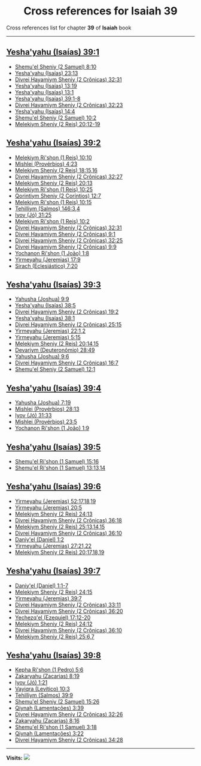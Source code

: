 <div align="center">

# Cross references for **Isaiah 39**
</div>

Cross references list for chapter **39** of **Isaiah** book

---

<h2 id="1"><a href="https://bible.ozzuu.com/pt_yah/Isa/39#1" target="_blank">Yesha'yahu (Isaías) 39:1</a></h2>

- [Shemu'el Sheniy (2 Samuel) 8:10](https://bible.ozzuu.com/pt_yah/2Sm/8#10)
- [Yesha'yahu (Isaías) 23:13](https://bible.ozzuu.com/pt_yah/Isa/23#13)
- [Divrei Hayamiym Sheniy (2 Crônicas) 32:31](https://bible.ozzuu.com/pt_yah/2Ch/32#31)
- [Yesha'yahu (Isaías) 13:19](https://bible.ozzuu.com/pt_yah/Isa/13#19)
- [Yesha'yahu (Isaías) 13:1](https://bible.ozzuu.com/pt_yah/Isa/13#1)
- [Yesha'yahu (Isaías) 39:1-8](https://bible.ozzuu.com/pt_yah/Isa/39#1)
- [Divrei Hayamiym Sheniy (2 Crônicas) 32:23](https://bible.ozzuu.com/pt_yah/2Ch/32#23)
- [Yesha'yahu (Isaías) 14:4](https://bible.ozzuu.com/pt_yah/Isa/14#4)
- [Shemu'el Sheniy (2 Samuel) 10:2](https://bible.ozzuu.com/pt_yah/2Sm/10#2)
- [Melekiym Sheniy (2 Reis) 20:12-19](https://bible.ozzuu.com/pt_yah/2Ki/20#12)
<h2 id="2"><a href="https://bible.ozzuu.com/pt_yah/Isa/39#2" target="_blank">Yesha'yahu (Isaías) 39:2</a></h2>

- [Melekiym Ri'shon (1 Reis) 10:10](https://bible.ozzuu.com/pt_yah/1Ki/10#10)
- [Mishlei (Provérbios) 4:23](https://bible.ozzuu.com/pt_yah/Pro/4#23)
- [Melekiym Sheniy (2 Reis) 18:15,16](https://bible.ozzuu.com/pt_yah/2Ki/18#15)
- [Divrei Hayamiym Sheniy (2 Crônicas) 32:27](https://bible.ozzuu.com/pt_yah/2Ch/32#27)
- [Melekiym Sheniy (2 Reis) 20:13](https://bible.ozzuu.com/pt_yah/2Ki/20#13)
- [Melekiym Ri'shon (1 Reis) 10:25](https://bible.ozzuu.com/pt_yah/1Ki/10#25)
- [Qorintiym Sheniy (2 Coríntios) 12:7](https://bible.ozzuu.com/pt_yah/2Co/12#7)
- [Melekiym Ri'shon (1 Reis) 10:15](https://bible.ozzuu.com/pt_yah/1Ki/10#15)
- [Tehilliym (Salmos) 146:3,4](https://bible.ozzuu.com/pt_yah/Psa/146#3)
- [Iyov (Jó) 31:25](https://bible.ozzuu.com/pt_yah/Job/31#25)
- [Melekiym Ri'shon (1 Reis) 10:2](https://bible.ozzuu.com/pt_yah/1Ki/10#2)
- [Divrei Hayamiym Sheniy (2 Crônicas) 32:31](https://bible.ozzuu.com/pt_yah/2Ch/32#31)
- [Divrei Hayamiym Sheniy (2 Crônicas) 9:1](https://bible.ozzuu.com/pt_yah/2Ch/9#1)
- [Divrei Hayamiym Sheniy (2 Crônicas) 32:25](https://bible.ozzuu.com/pt_yah/2Ch/32#25)
- [Divrei Hayamiym Sheniy (2 Crônicas) 9:9](https://bible.ozzuu.com/pt_yah/2Ch/9#9)
- [Yochanon Ri'shon (1 João) 1:8](https://bible.ozzuu.com/pt_yah/1Jo/1#8)
- [Yirmeyahu (Jeremias) 17:9](https://bible.ozzuu.com/pt_yah/Jer/17#9)
- [Sirach (Eclesiástico) 7:20](https://bible.ozzuu.com/pt_yah/Sir/7#20)
<h2 id="3"><a href="https://bible.ozzuu.com/pt_yah/Isa/39#3" target="_blank">Yesha'yahu (Isaías) 39:3</a></h2>

- [Yahusha (Joshua) 9:9](https://bible.ozzuu.com/pt_yah/Jos/9#9)
- [Yesha'yahu (Isaías) 38:5](https://bible.ozzuu.com/pt_yah/Isa/38#5)
- [Divrei Hayamiym Sheniy (2 Crônicas) 19:2](https://bible.ozzuu.com/pt_yah/2Ch/19#2)
- [Yesha'yahu (Isaías) 38:1](https://bible.ozzuu.com/pt_yah/Isa/38#1)
- [Divrei Hayamiym Sheniy (2 Crônicas) 25:15](https://bible.ozzuu.com/pt_yah/2Ch/25#15)
- [Yirmeyahu (Jeremias) 22:1,2](https://bible.ozzuu.com/pt_yah/Jer/22#1)
- [Yirmeyahu (Jeremias) 5:15](https://bible.ozzuu.com/pt_yah/Jer/5#15)
- [Melekiym Sheniy (2 Reis) 20:14,15](https://bible.ozzuu.com/pt_yah/2Ki/20#14)
- [Devariym (Deuteronômio) 28:49](https://bible.ozzuu.com/pt_yah/Deu/28#49)
- [Yahusha (Joshua) 9:6](https://bible.ozzuu.com/pt_yah/Jos/9#6)
- [Divrei Hayamiym Sheniy (2 Crônicas) 16:7](https://bible.ozzuu.com/pt_yah/2Ch/16#7)
- [Shemu'el Sheniy (2 Samuel) 12:1](https://bible.ozzuu.com/pt_yah/2Sm/12#1)
<h2 id="4"><a href="https://bible.ozzuu.com/pt_yah/Isa/39#4" target="_blank">Yesha'yahu (Isaías) 39:4</a></h2>

- [Yahusha (Joshua) 7:19](https://bible.ozzuu.com/pt_yah/Jos/7#19)
- [Mishlei (Provérbios) 28:13](https://bible.ozzuu.com/pt_yah/Pro/28#13)
- [Iyov (Jó) 31:33](https://bible.ozzuu.com/pt_yah/Job/31#33)
- [Mishlei (Provérbios) 23:5](https://bible.ozzuu.com/pt_yah/Pro/23#5)
- [Yochanon Ri'shon (1 João) 1:9](https://bible.ozzuu.com/pt_yah/1Jo/1#9)
<h2 id="5"><a href="https://bible.ozzuu.com/pt_yah/Isa/39#5" target="_blank">Yesha'yahu (Isaías) 39:5</a></h2>

- [Shemu'el Ri'shon (1 Samuel) 15:16](https://bible.ozzuu.com/pt_yah/1Sm/15#16)
- [Shemu'el Ri'shon (1 Samuel) 13:13,14](https://bible.ozzuu.com/pt_yah/1Sm/13#13)
<h2 id="6"><a href="https://bible.ozzuu.com/pt_yah/Isa/39#6" target="_blank">Yesha'yahu (Isaías) 39:6</a></h2>

- [Yirmeyahu (Jeremias) 52:17,18,19](https://bible.ozzuu.com/pt_yah/Jer/52#17)
- [Yirmeyahu (Jeremias) 20:5](https://bible.ozzuu.com/pt_yah/Jer/20#5)
- [Melekiym Sheniy (2 Reis) 24:13](https://bible.ozzuu.com/pt_yah/2Ki/24#13)
- [Divrei Hayamiym Sheniy (2 Crônicas) 36:18](https://bible.ozzuu.com/pt_yah/2Ch/36#18)
- [Melekiym Sheniy (2 Reis) 25:13,14,15](https://bible.ozzuu.com/pt_yah/2Ki/25#13)
- [Divrei Hayamiym Sheniy (2 Crônicas) 36:10](https://bible.ozzuu.com/pt_yah/2Ch/36#10)
- [Daniy'el (Daniel) 1:2](https://bible.ozzuu.com/pt_yah/Dan/1#2)
- [Yirmeyahu (Jeremias) 27:21,22](https://bible.ozzuu.com/pt_yah/Jer/27#21)
- [Melekiym Sheniy (2 Reis) 20:17,18,19](https://bible.ozzuu.com/pt_yah/2Ki/20#17)
<h2 id="7"><a href="https://bible.ozzuu.com/pt_yah/Isa/39#7" target="_blank">Yesha'yahu (Isaías) 39:7</a></h2>

- [Daniy'el (Daniel) 1:1-7](https://bible.ozzuu.com/pt_yah/Dan/1#1)
- [Melekiym Sheniy (2 Reis) 24:15](https://bible.ozzuu.com/pt_yah/2Ki/24#15)
- [Yirmeyahu (Jeremias) 39:7](https://bible.ozzuu.com/pt_yah/Jer/39#7)
- [Divrei Hayamiym Sheniy (2 Crônicas) 33:11](https://bible.ozzuu.com/pt_yah/2Ch/33#11)
- [Divrei Hayamiym Sheniy (2 Crônicas) 36:20](https://bible.ozzuu.com/pt_yah/2Ch/36#20)
- [Yechezq'el (Ezequiel) 17:12-20](https://bible.ozzuu.com/pt_yah/Eze/17#12)
- [Melekiym Sheniy (2 Reis) 24:12](https://bible.ozzuu.com/pt_yah/2Ki/24#12)
- [Divrei Hayamiym Sheniy (2 Crônicas) 36:10](https://bible.ozzuu.com/pt_yah/2Ch/36#10)
- [Melekiym Sheniy (2 Reis) 25:6,7](https://bible.ozzuu.com/pt_yah/2Ki/25#6)
<h2 id="8"><a href="https://bible.ozzuu.com/pt_yah/Isa/39#8" target="_blank">Yesha'yahu (Isaías) 39:8</a></h2>

- [Kepha Ri'shon (1 Pedro) 5:6](https://bible.ozzuu.com/pt_yah/1Pe/5#6)
- [Zakaryahu (Zacarias) 8:19](https://bible.ozzuu.com/pt_yah/Zec/8#19)
- [Iyov (Jó) 1:21](https://bible.ozzuu.com/pt_yah/Job/1#21)
- [Vayiqra (Levítico) 10:3](https://bible.ozzuu.com/pt_yah/Lev/10#3)
- [Tehilliym (Salmos) 39:9](https://bible.ozzuu.com/pt_yah/Psa/39#9)
- [Shemu'el Sheniy (2 Samuel) 15:26](https://bible.ozzuu.com/pt_yah/2Sm/15#26)
- [Qiynah (Lamentações) 3:39](https://bible.ozzuu.com/pt_yah/Lam/3#39)
- [Divrei Hayamiym Sheniy (2 Crônicas) 32:26](https://bible.ozzuu.com/pt_yah/2Ch/32#26)
- [Zakaryahu (Zacarias) 8:16](https://bible.ozzuu.com/pt_yah/Zec/8#16)
- [Shemu'el Ri'shon (1 Samuel) 3:18](https://bible.ozzuu.com/pt_yah/1Sm/3#18)
- [Qiynah (Lamentações) 3:22](https://bible.ozzuu.com/pt_yah/Lam/3#22)
- [Divrei Hayamiym Sheniy (2 Crônicas) 34:28](https://bible.ozzuu.com/pt_yah/2Ch/34#28)


---

**Visits:**
![](https://profile-counter.glitch.me/visitCounter_crossrefs15/count.svg)
